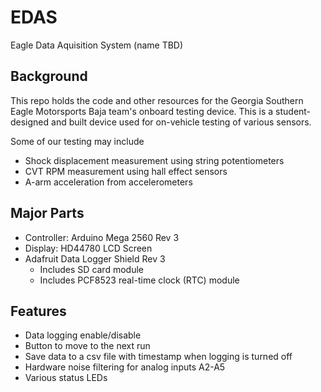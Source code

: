 # EDAS
Eagle Data Aquisition System (name TBD)

## Background
This repo holds the code and other resources for the Georgia Southern Eagle Motorsports Baja team's onboard testing device.
This is a student-designed and built device used for on-vehicle testing of various sensors.

Some of our testing may include
- Shock displacement measurement using string potentiometers
- CVT RPM measurement using hall effect sensors
- A-arm acceleration from accelerometers

## Major Parts
- Controller: Arduino Mega 2560 Rev 3
- Display: HD44780 LCD Screen
- Adafruit Data Logger Shield Rev 3
  - Includes SD card module
  - Includes PCF8523 real-time clock (RTC) module

## Features
- Data logging enable/disable
- Button to move to the next run
- Save data to a csv file with timestamp when logging is turned off
- Hardware noise filtering for analog inputs A2-A5
- Various status LEDs



